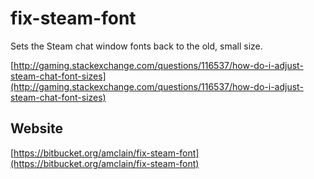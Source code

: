 # fix-steam-font

Sets the Steam chat window fonts back to the old, small size.

[http://gaming.stackexchange.com/questions/116537/how-do-i-adjust-steam-chat-font-sizes](http://gaming.stackexchange.com/questions/116537/how-do-i-adjust-steam-chat-font-sizes)

## Website

[https://bitbucket.org/amclain/fix-steam-font](https://bitbucket.org/amclain/fix-steam-font)
